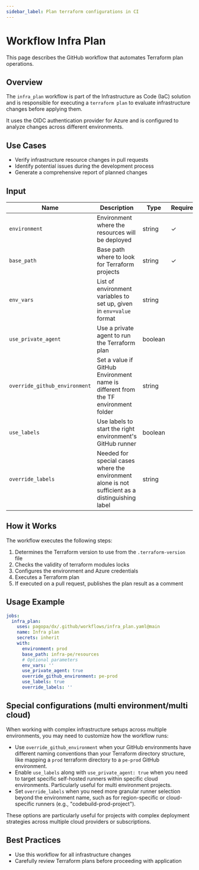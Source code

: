 ```yaml
---
sidebar_label: Plan terraform configurations in CI
---
```


# Workflow Infra Plan

This page describes the GitHub workflow that automates Terraform plan operations.

## Overview

The `infra_plan` workflow is part of the Infrastructure as Code (IaC) solution and is responsible for executing a `terraform plan` to evaluate infrastructure changes before applying them.

It uses the OIDC authentication provider for Azure and is configured to analyze changes across different environments.

## Use Cases

- Verify infrastructure resource changes in pull requests
- Identify potential issues during the development process
- Generate a comprehensive report of planned changes

## Input

| Name | Description | Type | Required | Default |
|------|-------------|------|------------|---------|
| `environment` | Environment where the resources will be deployed | string | ✓ | |
| `base_path` | Base path where to look for Terraform projects | string | ✓ | |
| `env_vars` | List of environment variables to set up, given in `env=value` format | string | | |
| `use_private_agent` | Use a private agent to run the Terraform plan | boolean | | `false` |
| `override_github_environment` | Set a value if GitHub Environment name is different from the TF environment folder | string | | `''` |
| `use_labels` | Use labels to start the right environment's GitHub runner | boolean | | `false` |
| `override_labels` | Needed for special cases where the environment alone is not sufficient as a distinguishing label | string | | `''` |

## How it Works

The workflow executes the following steps:

1. Determines the Terraform version to use from the `.terraform-version` file
2. Checks the validity of terraform modules locks
3. Configures the environment and Azure credentials
4. Executes a Terraform plan
5. If executed on a pull request, publishes the plan result as a comment

## Usage Example

```yaml
jobs:
  infra_plan:
    uses: pagopa/dx/.github/workflows/infra_plan.yaml@main
    name: Infra plan
    secrets: inherit
    with:
      environment: prod
      base_path: infra-pe/resources
      # Optional parameters
      env_vars: ''
      use_private_agent: true
      override_github_environment: pe-prod
      use_labels: true
      override_labels: ''
```

## Special configurations (multi environment/multi cloud)

When working with complex infrastructure setups across multiple environments, you may need to customize how the workflow runs:

- Use `override_github_environment` when your GitHub environments have different naming conventions than your Terraform directory structure, like mapping a `prod` terraform directory to a `pe-prod` GitHub environment.
- Enable `use_labels` along with `use_private_agent: true` when you need to target specific self-hosted runners within specific cloud environments. Particularly useful for multi environment projects.
- Set `override_labels` when you need more granular runner selection beyond the environment name, such as for region-specific or cloud-specific runners (e.g., "codebuild-prod-project").

These options are particularly useful for projects with complex deployment strategies across multiple cloud providers or subscriptions.

## Best Practices

- Use this workflow for all infrastructure changes
- Carefully review Terraform plans before proceeding with application
